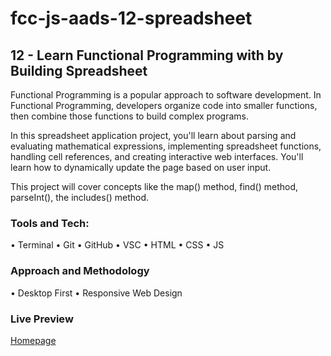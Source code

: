 # fcc-js-aads-12-spreadsheet

## 12 - Learn Functional Programming with by Building Spreadsheet

Functional Programming is a popular approach to software development. In Functional Programming, developers organize code into smaller functions, then combine those functions to build complex programs.

In this spreadsheet application project, you'll learn about parsing and evaluating mathematical expressions, implementing spreadsheet functions, handling cell references, and creating interactive web interfaces. You'll learn how to dynamically update the page based on user input.

This project will cover concepts like the map() method, find() method, parseInt(), the includes() method.

### Tools and Tech:

• Terminal • Git • GitHub • VSC • HTML • CSS • JS

### Approach and Methodology

• Desktop First • Responsive Web Design

### Live Preview

[Homepage](https://nedoratic.github.io/fcc-js-aads-12-spreadsheet/)
